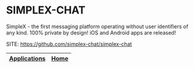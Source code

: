 # SIMPLEX-CHAT

 SimpleX - the first messaging platform operating without user identifiers 
 of any kind. 100% private by design! iOS and Android apps are released!

 SITE: https://github.com/simplex-chat/simplex-chat

 | [Applications](https://portable-linux-apps.github.io/apps.html) | [Home](https://portable-linux-apps.github.io)
 | --- | --- |
